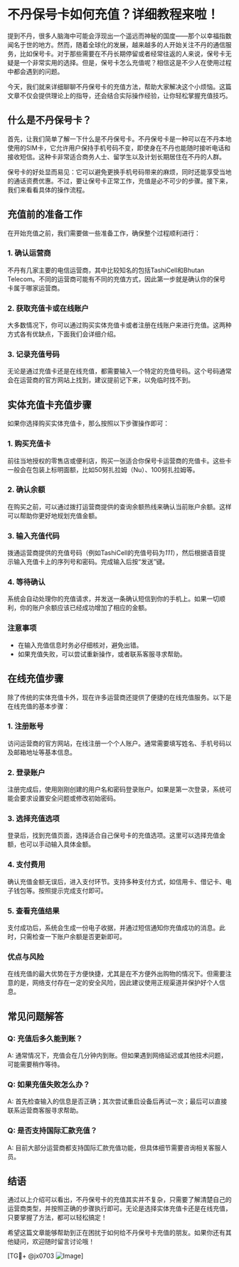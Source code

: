 # 不丹保号卡如何充值？详细教程来啦！

提到不丹，很多人脑海中可能会浮现出一个遥远而神秘的国度——那个以幸福指数闻名于世的地方。然而，随着全球化的发展，越来越多的人开始关注不丹的通信服务，比如保号卡。对于那些需要在不丹长期停留或者经常往返的人来说，保号卡无疑是一个非常实用的选择。但是，保号卡怎么充值呢？相信这是不少人在使用过程中都会遇到的问题。

今天，我们就来详细聊聊不丹保号卡的充值方法，帮助大家解决这个小烦恼。这篇文章不仅会提供理论上的指导，还会结合实际操作经验，让你轻松掌握充值技巧。

## 什么是不丹保号卡？

首先，让我们简单了解一下什么是不丹保号卡。不丹保号卡是一种可以在不丹本地使用的SIM卡，它允许用户保持手机号码不变，即使身在不丹也能随时接听电话和接收短信。这种卡非常适合商务人士、留学生以及计划长期居住在不丹的人群。

保号卡的好处显而易见：它可以避免更换手机号码带来的麻烦，同时还能享受当地的通话资费优惠。不过，要让保号卡正常工作，充值是必不可少的步骤。接下来，我们来看看具体的操作流程。

## 充值前的准备工作

在开始充值之前，我们需要做一些准备工作，确保整个过程顺利进行：

### 1. 确认运营商
不丹有几家主要的电信运营商，其中比较知名的包括TashiCell和Bhutan Telecom。不同的运营商可能有不同的充值方式，因此第一步就是确认你的保号卡属于哪家运营商。

### 2. 获取充值卡或在线账户
大多数情况下，你可以通过购买实体充值卡或者注册在线账户来进行充值。这两种方式各有优缺点，下面我们会详细介绍。

### 3. 记录充值号码
无论是通过充值卡还是在线充值，都需要输入一个特定的充值号码。这个号码通常会在运营商的官方网站上找到，建议提前记下来，以免临时找不到。

## 实体充值卡充值步骤

如果你选择购买实体充值卡，那么按照以下步骤操作即可：

### 1. 购买充值卡
前往当地授权的零售店或便利店，购买一张适合你保号卡运营商的充值卡。这些卡一般会在包装上标明面额，比如50努扎拉姆（Nu）、100努扎拉姆等。

### 2. 确认余额
在购买之前，可以通过拨打运营商提供的查询余额热线来确认当前账户余额。这样可以帮助你更好地规划充值金额。

### 3. 输入充值代码
拨通运营商提供的充值号码（例如TashiCell的充值号码为*111*），然后根据语音提示输入充值卡上的序列号和密码。完成输入后按“发送”键。

### 4. 等待确认
系统会自动处理你的充值请求，并发送一条确认短信到你的手机上。如果一切顺利，你的账户余额应该已经成功增加了相应的金额。

### 注意事项
- 在输入充值信息时务必仔细核对，避免出错。
- 如果充值失败，可以尝试重新操作，或者联系客服寻求帮助。

## 在线充值步骤

除了传统的实体充值卡外，现在许多运营商还提供了便捷的在线充值服务。以下是在线充值的基本步骤：

### 1. 注册账号
访问运营商的官方网站，在线注册一个个人账户。通常需要填写姓名、手机号码以及邮箱地址等基本信息。

### 2. 登录账户
注册完成后，使用刚刚创建的用户名和密码登录账户。如果是第一次登录，系统可能会要求设置安全问题或修改初始密码。

### 3. 选择充值选项
登录后，找到充值页面，选择适合自己保号卡的充值选项。这里可以选择充值金额，也可以手动输入具体金额。

### 4. 支付费用
确认充值金额无误后，进入支付环节。支持多种支付方式，如信用卡、借记卡、电子钱包等。按照提示完成支付即可。

### 5. 查看充值结果
支付成功后，系统会生成一份电子收据，并通过短信通知你充值成功的消息。此时，只需检查一下账户余额是否更新即可。

### 优点与风险
在线充值的最大优势在于方便快捷，尤其是在不方便外出购物的情况下。但需要注意的是，网络支付存在一定的安全风险，因此建议使用正规渠道并保护好个人信息。

## 常见问题解答

### Q: 充值后多久能到账？
A: 通常情况下，充值会在几分钟内到账。但如果遇到网络延迟或其他技术问题，可能需要稍作等待。

### Q: 如果充值失败怎么办？
A: 首先检查输入的信息是否正确；其次尝试重启设备后再试一次；最后可以直接联系运营商客服寻求帮助。

### Q: 是否支持国际汇款充值？
A: 目前大部分运营商都支持国际汇款充值功能，但具体细节需要咨询相关客服人员。

## 结语

通过以上介绍可以看出，不丹保号卡的充值其实并不复杂，只需要了解清楚自己的运营商类型，并按照正确的步骤执行即可。无论是选择实体充值卡还是在线充值，只要掌握了方法，都可以轻松搞定！

希望这篇文章能够帮助到正在困扰于如何给不丹保号卡充值的朋友。如果你还有其他疑问，欢迎随时留言讨论哦！

[TG💪+ @jx0703 ![Image](https://github.com/user-attachments/assets/dbca1d08-cadb-493c-b0ec-ad6f7a83f270)]